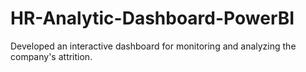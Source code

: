 # HR-Analytic-Dashboard-PowerBI
Developed an interactive dashboard for monitoring and analyzing the company's attrition.

